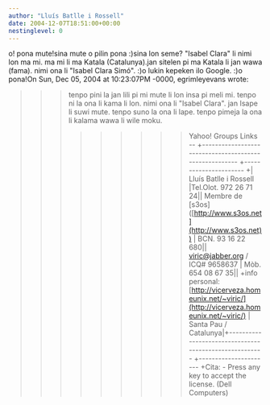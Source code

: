 ```yaml
---
author: "Lluís Batlle i Rossell"
date: 2004-12-07T18:51:00+00:00
nestinglevel: 0
---
```

o! pona mute!sina mute o pilin pona :)sina lon seme? "Isabel Clara" li nimi lon ma mi. ma mi li ma Katala (Catalunya).jan sitelen pi ma Katala li jan wawa (fama). nimi ona li "Isabel Clara Simó". :)o lukin kepeken ilo Google. :)o pona!On Sun, Dec 05, 2004 at 10:23:07PM -0000, egrimleyevans wrote:

>>> tenpo pini la jan lili pi mi mute li lon insa pi meli mi.
> tenpo ni la ona li kama li lon. nimi ona li "Isabel Clara".
>> jan Isape li suwi mute.
> tenpo suno la ona li lape.
> tenpo pimeja la ona li kalama wawa li wile moku.
>>>>>>>>> Yahoo! Groups Links
>>>>>>>--
+-------------------------------------------------------
+----------------------
+| Lluís Batlle i Rossell |Tel.Olot. 972 26 71 24|| Membre de \[s3os\] ([http://www.s3os.net](http://www.s3os.net)) | BCN. 93 16 22 680|| [viric@jabber.org](mailto://viric@jabber.org) / ICQ# 9658637 | Mòb. 654 08 67 35|| +info personal: [http://vicerveza.homeunix.net/~viric/](http://vicerveza.homeunix.net/~viric/) | Santa Pau / Catalunya|+-------------------------------------------------------
+----------------------
+Cita: - Press any key to accept the license. (Dell Computers)